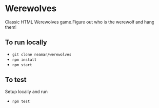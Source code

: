 # Werewolves

Classic HTML Werewolves game.Figure out who is the werewolf and hang them!

## To run locally

* `git clone neamar/werewolves`
* `npm install`
* `npm start`

## To test

Setup locally and run

* `npm test`
